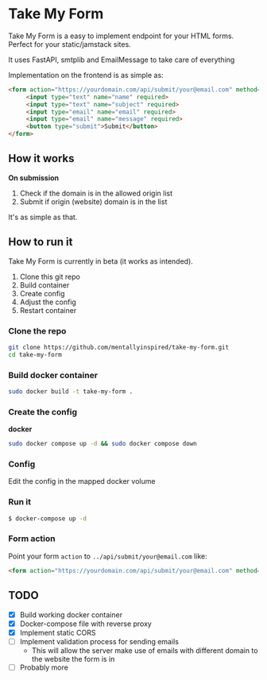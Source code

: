 # Take My Form

Take My Form is a easy to implement endpoint for your HTML forms.
Perfect for your static/jamstack sites.

It uses FastAPI, smtplib and EmailMessage to take care of everything

Implementation on the frontend is as simple as:
```html
<form action="https://yourdomain.com/api/submit/your@email.com" method="POST">
     <input type="text" name="name" required>
     <input type="text" name="subject" required>
     <input type="email" name="email" required>
     <input type="email" name="message" required>
     <button type="submit">Submit</button>
</form> 
```

## How it works
**On submission**
1. Check if the domain is in the allowed origin list
2. Submit if origin (website) domain is in the list

It's as simple as that.


## How to run it
Take My Form is currently in beta (it works as intended).

1. Clone this git repo
2. Build container
3. Create config
4. Adjust the config
5. Restart container

### Clone the repo
```bash
git clone https://github.com/mentallyinspired/take-my-form.git
cd take-my-form
```

### Build docker container
```bash
sudo docker build -t take-my-form .
```

### Create the config
**docker**
```bash
sudo docker compose up -d && sudo docker compose down
```

### Config
Edit the config in the mapped docker volume

### Run it
```bash
$ docker-compose up -d
```

### Form action
Point your form `action` to `../api/submit/your@email.com` like:
```html
<form action="https://yourdomain.com/api/submit/your@email.com" method="POST">
```




## TODO
- [x] Build working docker container
- [x] Docker-compose file with reverse proxy
- [x] Implement static CORS
- [ ] Implement validation process for sending emails
    - This will allow the server make use of emails with different domain to the website the form is in
- [ ] Probably more